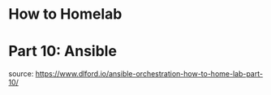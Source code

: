 # How to Homelab
# Part 10: Ansible

source: https://www.dlford.io/ansible-orchestration-how-to-home-lab-part-10/
